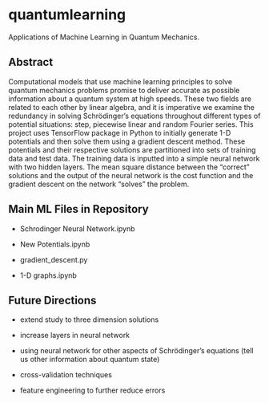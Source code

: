 # quantumlearning
Applications of Machine Learning in Quantum Mechanics. 

## Abstract

Computational models that use machine learning principles to solve quantum mechanics problems promise to deliver accurate as possible information about a quantum system at high speeds. These two fields are related to each other by linear algebra, and it is imperative we examine the redundancy in solving Schrödinger’s equations throughout different types of potential situations: step, piecewise linear and random Fourier series. This project uses TensorFlow package in Python to initially generate 1-D potentials and then solve them using a gradient descent method. These potentials and their respective solutions are partitioned into sets of training data and test data. The training data is inputted into a simple neural network with two hidden layers. The mean square distance between the “correct” solutions and the output of the neural network is the cost function and the gradient descent on the network “solves” the problem. 


## Main ML Files in Repository

- Schrodinger Neural Network.ipynb

- New Potentials.ipynb

- gradient_descent.py

- 1-D graphs.ipynb


## Future Directions

- extend study to three dimension solutions

- increase layers in neural network

- using neural network for other aspects of Schrödinger’s equations (tell us other information about quantum state)

- cross-validation techniques

- feature engineering to further reduce errors

